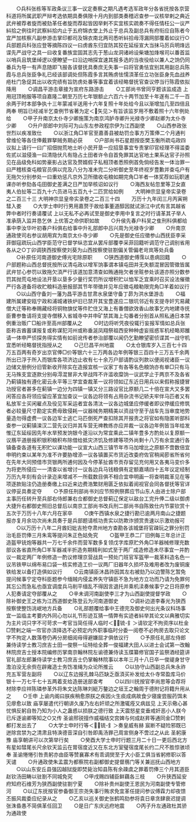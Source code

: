 <!-- { "loadSidebar": true } -->
　　○兵科张栋等军政条议三事一议定奏察之期凡遇考选军政年分各省抚按各京营科道将所属武职严辩考选依期具奏俱限十月内到部类奏稽迟查参一议核举剌之典近武弁被荐者旋而被劾革任者旋而荐起皆因举剌不实宜核实疏奏不得任情枉公一议严紏拾之例往时武察紏拾内止于五府锦衣堂上外止于总兵及副总兵有府衔应自陈者今宜严加核察凡副参游击掌印都司及锦衣南北两司悉听紏拾毋淂漏网部覆着如议行○兵部题兵科张应登等摘陈四议一曰虏酋东归宜防其狡在延绥宣大当抹马厉兵明烽远谍先严战守之具一曰收复番族宜固其志先于葱山龙洞诸岭设柴塘加烽堠司以番首监以哨兵且筑堡绰逻以便瞭望一曰沿边哨探宜速其报多选的当夜役给以兼人之饷仍同番兵为导一有声息随即飞报各该督抚具奏庶无失事一曰将官勇怯宜别其用副总兵陈霞与总兵张臣争礼已经该部调处但陈霞多言其贿虏怯懦湏革任立功张臣身先血战养疮杜门急促其出以收完绩有旨防虏处番等事宜着该经略督抚官查议停当行陈霞依拟降用
　　○调昌平游击章接为宣府东路游击
　　○工部尚书曾同亨题该监成造  上用冠顶袍服等项自嘉隆二朝至万历七年银额止六百六十两节加至十年遂有二千一百余两于时本部争执十三年蒙减半送用十六年复照十年处给今且以渐增加几至四倍且两奉  明旨已经减半乞查例节省著为定＜矢见＞有旨该监岁用不敷着照十六年例处给
　　○甲子升南京太仆寺少卿施策为南京鸿胪寺卿升光禄寺少卿赵卿为太仆寺少卿
　　○升户部郎中刘际可为山东左参政程宗伊为江西副使
　　○山西参政张世烈以疾准致仕
　　○以浙江角□羊官至嘉善县被劫罚佥事方万策俸二个月通判曾维伦等各住俸戴罪拏贼务期必获
　　○户部尚书石星题按臣樊玉衡所疏屯政四议拟上请行一曰广招佃抛荒地土听小民开垦一应招垦事宜专责掌印官经理不得滥委佐贰以滋侵渔一曰清隐伏凡有隐占土田者许令自首免罪其达官地土果系达官子孙照见在品级免科如势豪影占达官及赘婿假子私相顶者悉照例首免倘经告发一体治罪一曰严稽核查屯粮官员俱以完及八分为准未完二分听御史至年终视岁豊歉并查屯户有无拖欠分别参处一曰重劝惩凡京外卫所徵收屯粮如期完角□羊者一体奖荐如玩职逋课亦听参劾各屯田御史差满之日严加举核诏如议行
　　○海西友帖忽里等卫女直夷人伯扯等二百九十六员进马五百九十二匹赏给如例
　　大明神宗显皇帝实录卷之二百三十三
大明神宗显皇帝实录卷之二百三十四
　　万历十九年闰三月丙寅朔彗入娄
　　○大学士申时行男用嘉赘于故给事董道醇因就试浙江中式有言其越省弊中者时行奏请覆试  上以无私不必再试至是御史李用中复言之时行请革其子举人准承荫入监并恳乞休  上优答之命供职如故
　　○升侯先春户科吴之隹刑科俱都给事中李汝华叶初春户科俱右给事中升礼部郎中吕兴周为光禄寺少卿
　　○升南京通政使司右参议胡用宾为南京太仆寺少卿
　　○先是御史任应徵参山西抚臣李采菲御寇疏玩山西学臣范守已督学纵恣宜从罢斥部覆李采菲回籍听调范守己调别省用各从之○丁卯调狭西按察使刘葵为山西按察使驻劄偏关管偏老岢岚等处兵备
　　○补原任河南道御史傅光宅除原职
　　○狭西道御史傅霈以患病回籍
　　○户部题称山西总督抚按所议清屯政以增军饷事谓本镇屯田并无失额混冒因管徵皆属武弁甘心参罚以致拖欠湏严行该道加意清查如贿通拖欠者坐赃参处该道亦照分数参罚其抛荒屯地设法开垦以垦多少量行奖罚所议增积贮以恤军乏宜乘时召买设法催徵严行各道备将收贮粮料造册报部其节年带徵并见年应徵屯粮勒限完角□羊着如议行
　　○以山西守备刘一藩为昌平游击甘肃水泉堡守备丁昴为洪水堡游击
　　○福建所属建安瓯宁政和浦城诸铁炉旧已禁开其宝豊遂应二银坑邻近有支提寺奸宄易藏僧大迁等称奉赐藏经将铜物旗仗等件贮住又海上有番僧欲效香山故事乞内地建寺抚臣曹参鲁请将支提寺僧移入省城寺中并申矿禁其海上勾番者分别首从照私通日本禁例重治贩广□船许至高州部覆从之
　　○时边将听凭夜役辄行妄报军情如总兵张臣称吉酋蓄谋报复或称谋犯河州或称垂涎凤翔祭祖西安种种虚妄摇惑军机经略郑雒请一体申严侦探务得实情有如前讹传者参治部覆以闻仍乞勤瞭望密侦谍其一战守机宜悉听经略督抚指授从之
　　○己巳昌平州地震
　　○太仓银库岁入三百七十四万五百两有奇岁出京官俸□价等银六十三万两各边年例等银三百四十三万五千余两所出已浮于所入而银库各项济边止收有七十余万户部请酌议列款以便阅视诸臣一议边储文册例分旧管新收开除实在造报宜核一议家丁有各等名色粮饷亦有单□只有马无马殊支宜逐款分别毋淂混冒非大举战阵不许滥收糜饷一议武学止于两京不及各省乃蓟镇独有遵化密云永平等三学宜查裁革一议将领如辽东近日用兵以来假称报捷冒功授官者甚多在蓟镇一边分为四镇一镇又分三路设官比原额几二十倍在宣大又多罢闲答应各将领应留应革宜加查议一议各边将领有占用杂流书记轿夫牢伴马匹者又有私放军士买闲雇点及役见军采运者宜各清汰一议各边城堡应停缓者即议停缓应修筑者必较量尺寸勘定实费毋致侵耗一议器械务期精美以资战守至于战车先当审度地势量造勿得虚费一议各边军士逃亡马匹倒死严查扣除其开报责之将官如有隐匿听部科查参一议蓟镇滦汉二营先议归并其车营无禆教练亦应并裁一议各边年例皆当年给发惟辽东延绥因先年水旱预发饷银今遂沿以为常宜乘此二镇年豊多方酌处以复原额一议鴈平道册报积银积粮积布除借给抵灾济饥及修建等项外尚剩十八万有余宜通行各镇备查各道有无积贮以课功能一议宣大山西三镇节年市马加增比之原额不啻数倍宜申明约束以某年为准不许要胁增添一议各镇置买市货近改委府佐官稍闻莭省所省何在先年大同预借市货银两所逋何因及今停革扯酋市贡存留见充何用又各夷马变价多为将吏所侵应一一清查以省增讨一议各边兵马钱粮俱有定额嘉靖四十五年议定经制万历九年刻有会计录迩来增减不一所载数目俱不相合宜申明画一将查明裁革见在等项逐款贴注仍造册奏缴上曰近来边费浩繁财用匮乏依拟着阅视官会同各督抚等官详议停妥具奏定夺
　　○予原任刑部尚书刘应节照例祭葬应节山东人由进士除户部主事历任转升至兵部右侍郎兼右佥都御史总督蓟辽保定以敌台工完升俸二级以御虏大捷升右都御史照旧总督后以南京工部尚书改兵刑二部尚书自陈致仕内节蒙钦赏十五次于万历十八年六月在家卒
　　○庚午西镇水泉之捷行勘已逾两月南山之捷题报亦复月余功次尚未具奏于是兵部题请核功贵实以防欺诈颁赏贵速以示激劝报可
　　○以万历十八年二月酋妇妣吉抢夺肃州地方查勘各该城堡将官疎玩之罪分别罚治毛臣罚俸三月朱鸾等提问朱正色姑免究
　　○盔甲王恭二厂旧例每三年总计正造盔甲铳炮等器共一万七千余件而营军数多复领戊字库原贮外角□羊器械修理充数部议各省直所角□羊军器减半折造务期精利如式至于两厂成造修造未尽事宜一并酌议一裁定两厂年例修造一酌议修理京营战具一预处门班官军盔甲一裁革料造名色一议吊铁甲以绵布易口袋一核实修造工价一议两厂旧器年久损坏及难用者改为废铜废铁给发以备打造俱如议行
　　○云南镇臣沐昌祚因其左右被劾乃以边警陈乞暂免提问候事宁定夺科臣题参今缅贼内侵孟养失守镇臣不急为地方立功而乃请为免罪何其忘公而急私也亟宜调度兵马削平缅乱不得因言退托并乘机渎奏候事宁之日将原参人犯奏请定夺部覆从之
　　○辛未调河南副使李三才为山西副使提督学政
　　○除补御史王之栋为江西道御史陈登云为河南道御史
　　○调补边道李春光为狭西按察使整饬洮岷地方兵备
　　○礼部题覆给事中王德完及御史何出光条议科场事宜一监临主考要内外同心勿以礼节形迹互猜一情弊有实迹者紏举其论文以典雅切实为主片词只字不可苛求一考官当简任得人临时＜锍-釒＞请钦定不拘资序以杜金□赞剌之端一帘官亦湏择选不必预定内外职事临时分委一阅卷不必拘房去取只论文字不拘定人数落卷仍再分房细阅毋得避嫌屈才俱依议行
　　○予原任礼部左侍郎兼侍读学士教习庶吉士田一俊祭一坛特给全葬一俊福建大田人以进士会试第一改翰林院庶吉士授本院编修历掌南京翰林院左谕德兼侍读玉牒纂修官国子监祭酒经筵讲官礼部左郎兼侍读学士教习庶吉士仍掌翰林院事以本年三月十八日卒一俊禔身甘守澹泊没无余赀在辟雍造士务饬准绳为众论所推云
　　○以协守山西副总兵朱永祚充五军营左副将
　　○以辽东边报孔棘马匹缺乏亟湏买补发给太仆寺常盈库马价银十一万七千七十五两着支给造册送部查考
　　○以四川抚按官李尚思等会荐将材除李应祥陈璘参革外将朱文达陈琳刘綎万鏊边之垣王之翰周于德附记将籍升用从之
　　○壬申  上谕内阁曰朕疾稍愈原朕之疾因火生痰成病故食少寝废尝服药饵未见瘳愈以致  庙享屡遣代行朝讲久废乃左右奸顽之所激辄痊又病兹见  上天示儆心甚忧惧反躬自咎乃知为小人之蛊惑以损朕之德行致  上天震怒星变垂戒奸恶小人朕今已斥逐谕卿等知之○又传  圣谕邢锐擅作威福结交宫婢与何成赵昇等通同金□赞剌都打发出去了
　　○大学士申时行等＜锍-釒＞奏皇威有赫  宸断不疑险邪既已迸除宫禁为之清肃且特涣德音深自引咎即禹汤罪己周宣侧身不啻过之从此  圣躬康豫  庙享朝讲可以次第举行矣
　　○癸酉大学士申时行题三月二十日一更后西北方有星如彗尾长尺余钦天监云在胃宿度近又在东北方室璧宿度尾长约二尺不胜惊骇顷奉  圣谕惓惓引咎责躬亦由臣等赞襄寡术有乖调爕至于大小臣工俱当省躬修职以答天谴
　　○升通政使朱孟震为都察院右副都御史提督鴈门等关兼巡抚山西地方
　　○以山东安丘县强囚越狱旋即焚毙治知县陈有余疎虞之罪着罚俸三个月其道臣赵钦汤田畴以驻劄不同城免究
　　○甲戌赐四辅臣鲜藕各三枝
　　○升狭西延安府知府石维芳为狭西副使驻劄宁夏
　　○除补贵州副使王恩民为河南副使专管修河
　　○以辽东抚按官参备御王宗尧失事行贿求免宜革任提问参议傅霖力却夜馈丕振风裁委应纪录从之
　　○乙亥以巡关御史张鹤鸣劾参将袁日章贪肆衰迟提调张洙昏愚不简俱革任回卫
　　○是日广东庆远府地震
　　○丙子升左通政杜其骄为通政使
